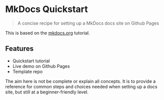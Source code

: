 # MkDocs Quickstart
> A concise recipe for setting up a MkDocs docs site on Github Pages


This is based on the [mkdocs.org](https://www.mkdocs.org/) tutorial.

## Features

- Quickstart tutorial
- Live demo on Github Pages
- Template repo


The aim here is not be complete or explain all concepts. It is to provide a reference for common steps and choices needed when setting up a docs site, but still at a beginner-friendly level.
